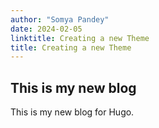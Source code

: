 ```yaml
---
author: "Somya Pandey"
date: 2024-02-05
linktitle: Creating a new Theme
title: Creating a new Theme
---
```



## This is my new blog

This is my new blog for Hugo.